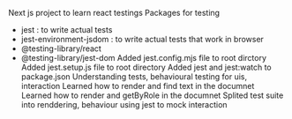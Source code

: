 Next js project to learn react testings
Packages for testing
- jest : to write actual tests
- jest-environment-jsdom : to write actual tests that work in browser
- @testing-library/react
- @testing-library/jest-dom
Added jest.config.mjs file to root dirctory
Added jest.setup.js file to root directory
Added jest and jest:watch to package.json
Understanding tests, behavioural testing for uis, interaction
Learned how to render and find text in the documnet
Learned how to render and getByRole in the documnet
Splited test suite into renddering, behaviour
using jest to mock interaction